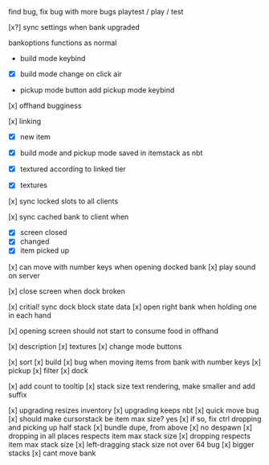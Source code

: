 
find bug, fix bug with more bugs
playtest / play / test

[x?] sync settings when bank upgraded



bankoptions functions as normal
- build mode keybind
- [x] build mode change on click air
- pickup mode button
add pickup mode keybind


[x] offhand bugginess

[x] linking
- [x] new item
- [x] build mode and pickup mode saved in itemstack as nbt
- [x] textured according to linked tier
- [x] textures


[x] sync locked slots to all clients

[x] sync cached bank to client when 
- [x] screen closed
- [x] changed 
- [x] item picked up

[x] can move with number keys when opening docked bank
[x] play sound on server

[x] close screen when dock broken

[x] critial! sync dock block state data
[x] open right bank when holding one in each hand

[x] opening screen should not start to consume food in offhand


[x] description
[x] textures
[x] change mode buttons

[x] sort
[x] build
[x] bug when moving items from bank with number keys
[x] pickup
[x] filter
[x] dock

[x] add count to tooltip
[x] stack size text rendering, make smaller and add suffix

[x] upgrading resizes inventory
[x] upgrading keeps nbt
[x] quick move bug
[x] should make cursorstack be item max size? yes
[x] if so, fix ctrl dropping and picking up half stack
[x] bundle dupe, from above
[x] no despawn
[x] dropping in all places respects item max stack size
[x] dropping respects item max stack size
[x] left-dragging stack size not over 64 bug
[x] bigger stacks
[x] cant move bank
